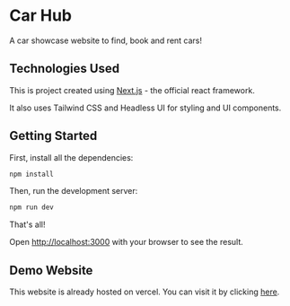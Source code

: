 # Car Hub

A car showcase website to find, book and rent cars!

## Technologies Used

This is project created using [Next.js](https://nextjs.org/) - the official react framework.

It also uses Tailwind CSS and Headless UI for styling and UI components.

## Getting Started

First, install all the dependencies:

```bash
npm install
```

Then, run the development server:

```bash
npm run dev
```

That's all!

Open [http://localhost:3000](http://localhost:3000) with your browser to see the result.

## Demo Website

This website is already hosted on vercel. You can visit it by clicking [here](https://car-hub-showcase.vercel.app/).
